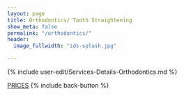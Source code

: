 ```yaml
---
layout: page
title: Orthodontics/ Tooth Straightening
show_meta: false
permalink: "/orthodontics/"
header: 
  image_fullwidth: "ids-splash.jpg"

---
```

{% include user-edit/Services-Details-Orthodontics.md %}  

<a class="radius button small" href="{{ site.url }}/prices/">PRICES</a>  {% include back-button %}


